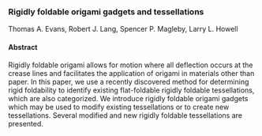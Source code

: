 ### Rigidly foldable origami gadgets and tessellations
Thomas A. Evans, Robert J. Lang, Spencer P. Magleby, Larry L. Howell

#### Abstract

Rigidly foldable origami allows for motion where all deflection occurs at the crease lines and facilitates the application of origami in materials other than paper. In this paper, we use a recently discovered method for determining rigid foldability to identify existing flat-foldable rigidly foldable tessellations, which are also categorized. We introduce rigidly foldable origami gadgets which may be used to modify existing tessellations or to create new tessellations. Several modified and new rigidly foldable tessellations are presented.
